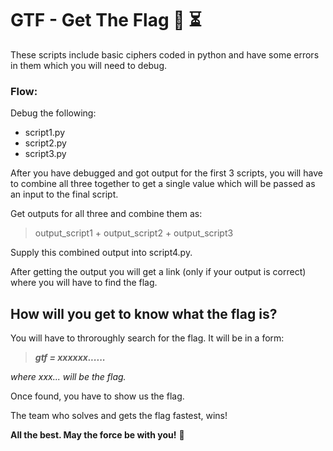 
# GTF - Get The Flag :checkered_flag: :hourglass_flowing_sand:



These scripts include basic ciphers coded in python and have some errors in them which you will need to debug.

### Flow: 

Debug the following:
- script1.py 
- script2.py
- script3.py

After you have debugged and got output for the first 3 scripts, you will have to combine all three together to get a single value which will be passed as an input to the final script.

Get outputs for all three and combine them as: 
> output_script1 + output_script2 + output_script3

Supply this combined output into script4.py.

After getting the output you will get a link (only if your output is correct) where you will have to find the flag.


## How will you get to know what the flag is?



You will have to throroughly search for the flag. It will be in a form: 

> ***gtf = xxxxxx......***

*where xxx... will be the flag.*



Once found, you have to show us the flag.


The team who solves and gets the flag fastest, wins!



**All the best. May the force be with you!** :purple_heart:
